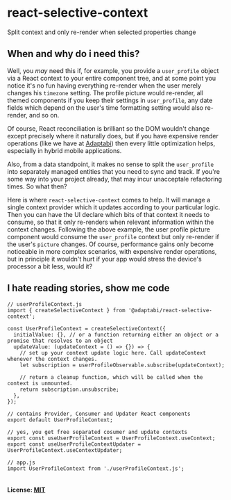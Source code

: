 # react-selective-context
Split context and only re-render when selected properties change

## When and why do i need this?

Well, you _may_ need this if, for example, you provide a `user_profile` object via a React context to your entire component tree, and at some point you notice it's no fun having everything re-render when the user merely changes his `timezone` setting. The profile picture would re-render, all themed components if you keep their settings in `user_profile`, any date fields which depend on the user's time formatting setting would also re-render, and so on.

Of course, React reconciliation is brilliant so the DOM wouldn't change except precisely where it naturally does, but if you have expensive render operations (like we have at [Adaptabi](https://adaptabi.com)) then every little optimization helps, especially in hybrid mobile applications.

Also, from a data standpoint, it makes no sense to split the `user_profile` into separately managed entities that you need to sync and track. If you're some way into your project already, that may incur unacceptale refactoring times. So what then?

Here is where `react-selective-context` comes to help. It will manage a single context provider which it updates according to your particular logic. Then you can have the UI declare which bits of that context it needs to consume, so that it only re-renders when relevant information within the context changes. Following the above example, the user profile picture component would consume the `user_profile` context but only re-render if the user's `picture` changes. Of course, performance gains only become noticeable in more complex scenarios, with expensive render operations, but in principle it wouldn't hurt if your app would stress the device's processor a bit less, would it?

## I hate reading stories, show me code

```
// userProfileContext.js
import { createSelectiveContext } from '@adaptabi/react-selective-context';

const UserProfileContext = createSelectiveContext({
  initialValue: {}, // or a function returning either an object or a promise that resolves to an object
  updateValue: (updateContext = () => {}) => {
    // set up your context update logic here. Call updateContext whenever the context changes.
    let subscription = userProfileObservable.subscribe(updateContext);
    
    // return a cleanup function, which will be called when the context is unmounted.
    return subscription.unsubscribe;
  },
});

// contains Provider, Consumer and Updater React components
export default UserProfileContext;

// yes, you get free separated cosumer and update contexts
export const useUserProfileContext = UserProfileContext.useContext;
export const useUserProfileContextUpdater = UserProfileContext.useContextUpdater;
```

```
// app.js
import UserProfileContext from './userProfileContext.js';


```

#### License: [MIT](https://github.com/adaptabi/react-selective-context/blob/master/LICENSE)

